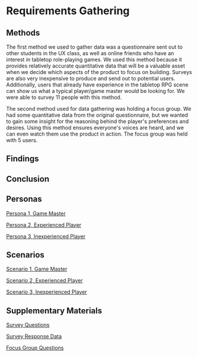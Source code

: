 # Requirements Gathering

## Methods
The first method we used to gather data was a questionnaire sent out to other students in the UX class, as well as online friends who have an interest in tabletop role-playing games.  We used this method because it provides relatively accurate quantitative data that will be a valuable asset when we decide which aspects of the product to focus on building.  Surveys are also very inexpensive to produce and send out to potential users.  Additionally, users that already have experience in the tabletop RPG scene can show us what a typical player/game master would be looking for. We were able to survey 11 people with this method.

The second method used for data gathering was holding a focus group. We had some quantitative data from the original questionnaire, but we wanted to gain some insight for the reasoning behind the player's preferences and desires.  Using this method ensures everyone's voices are heard, and we can even watch them use the product in action. The focus group was held with 5 users.

## Findings

## Conclusion

## Personas
[Persona 1, Game Master](/requirements/personas/GM.md)

[Persona 2, Experienced Player](/requirements/personas/experienced_player.md)

[Persona 3, Inexperienced Player](/requirements/personas/inexperienced_player.md)

## Scenarios
[Scenario 1, Game Master](/requirements/scenarios/game_master.md)

[Scenario 2, Experienced Player](/requirements/scenarios/experienced_player.md)

[Scenario 3, Inexperienced Player](/requirements/scenarios/inexperienced_player.md)


## Supplementary Materials
[Survey Questions](/requirements/supplementary_materials/Looking-For-Game%20User%20Survey%20-%20Google%20Forms.pdf)

[Survey Response Data](https://docs.google.com/spreadsheets/d/1aKAC8NUQ0DGiXFaB95-Fn3XPmRlqDRJ0v2v-P5MP2EA/edit?resourcekey#gid=1438778567)

[Focus Group Questions](/requirements/supplementary_materials/Focus%20group%20questions.pdf)
